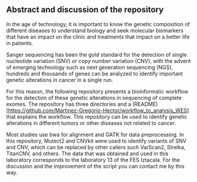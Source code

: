 ##  Abstract and discussion of the repository

In the age of technology, it is important to know the genetic composition of different diseases to understand biology and seek molecular biomarkers that have an impact on the clinic and treatments that impact on a better life in patients.

Sanger sequencing has been the gold standard for the detection of single nucleotide variation (SNV) or copy number variation (CNV), with the advent of emerging technology such as next generation sequencing (NGS), hundreds and thousands of genes can be analyzed to identify important genetic alterations in cancer in a single run.

For this reason, the following repository presents a bioinformatic workflow for the detection of these genetic alterations in sequencing of complete exomes. The repository has three directories and a (README)[https://github.com/Martinez-Gregorio-Hector/workflow_to_analysis_WES] that explains the workflow. This repository can be used to identify genetic alterations in different tumors or other diseases not related to cancer.

Most studies use bwa for alignment and GATK for data preprocessing. In this repository, Mutect2 and CNVkit were used to identify variants of SNV and CNV, which can be replaced by other callers such VarScan2, Strelka, TitanCNV, and others. The data that was obtained and used in this laboratory corresponds to the laboratory 13 of the FES Iztacala. For the discussion and the improvement of the script you can contact me by this way.

